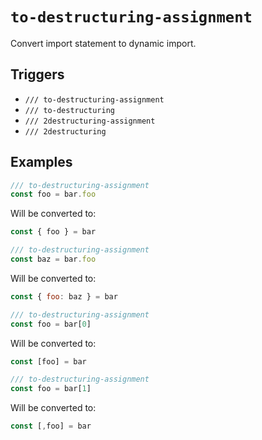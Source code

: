 # `to-destructuring-assignment`

Convert import statement to dynamic import.

## Triggers

- `/// to-destructuring-assignment`
- `/// to-destructuring`
- `/// 2destructuring-assignment`
- `/// 2destructuring`

## Examples

```js
/// to-destructuring-assignment
const foo = bar.foo
```

Will be converted to:

```js
const { foo } = bar
```

```js
/// to-destructuring-assignment
const baz = bar.foo
```

Will be converted to:

```js
const { foo: baz } = bar
```

```js
/// to-destructuring-assignment
const foo = bar[0]
```

Will be converted to:

```js
const [foo] = bar
```

```js
/// to-destructuring-assignment
const foo = bar[1]
```

Will be converted to:

```js
const [,foo] = bar
```
